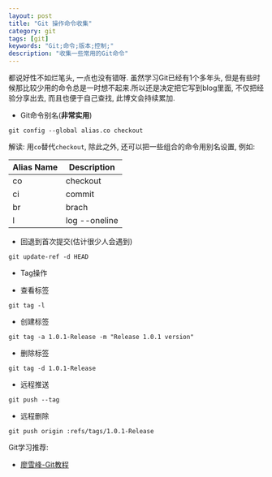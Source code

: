 ```yaml
---
layout: post
title: "Git 操作命令收集"
category: git
tags: [git]
keywords: "Git;命令;版本;控制;"
description: "收集一些常用的Git命令"
---
```


都说好性不如烂笔头, 一点也没有错呀. 虽然学习Git已经有1个多年头, 但是有些时候那比较少用的命令总是一时想不起来.所以还是决定把它写到blog里面, 不仅把经验分享出去, 而且也便于自己查找, 此博文会持续累加.

<!-- more -->

* Git命令别名(**非常实用**)

```
git config --global alias.co checkout
```
解读: 用`co`替代`checkout`, 除此之外, 还可以把一些组合的命令用别名设置, 例如: 

| Alias Name | Description |
| --- | --- |
| co | checkout |
| ci | commit |
| br | brach |
| l | log --oneline |


* 回退到首次提交(估计很少人会遇到)

```
git update-ref -d HEAD
```

* Tag操作

*  查看标签

```
git tag -l
```

*  创建标签

```
git tag -a 1.0.1-Release -m "Release 1.0.1 version"
```

*  删除标签

```
git tag -d 1.0.1-Release
```

*  远程推送

```
git push --tag
```

*  远程删除

```
git push origin :refs/tags/1.0.1-Release
```





Git学习推荐:

- [廖雪峰-Git教程](http://www.liaoxuefeng.com/wiki/0013739516305929606dd18361248578c67b8067c8c017b000)
